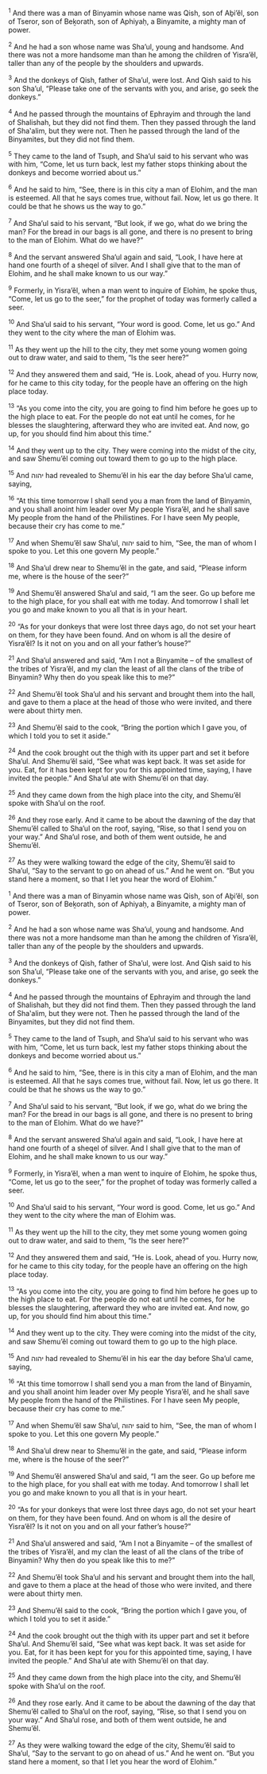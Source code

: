 <sup>1</sup> And there was a man of Binyamin whose name was Qish, son of Aḇi’ĕl, son of Tseror, son of Beḵorath, son of Aphiyaḥ, a Binyamite, a mighty man of power.

<sup>2</sup> And he had a son whose name was Sha’ul, young and handsome. And there was not a more handsome man than he among the children of Yisra’ĕl, taller than any of the people by the shoulders and upwards.

<sup>3</sup> And the donkeys of Qish, father of Sha’ul, were lost. And Qish said to his son Sha’ul, “Please take one of the servants with you, and arise, go seek the donkeys.”

<sup>4</sup> And he passed through the mountains of Ephrayim and through the land of Shalishah, but they did not find them. Then they passed through the land of Sha‛alim, but they were not. Then he passed through the land of the Binyamites, but they did not find them.

<sup>5</sup> They came to the land of Tsuph, and Sha’ul said to his servant who was with him, “Come, let us turn back, lest my father stops thinking about the donkeys and become worried about us.”

<sup>6</sup> And he said to him, “See, there is in this city a man of Elohim, and the man is esteemed. All that he says comes true, without fail. Now, let us go there. It could be that he shows us the way to go.”

<sup>7</sup> And Sha’ul said to his servant, “But look, if we go, what do we bring the man? For the bread in our bags is all gone, and there is no present to bring to the man of Elohim. What do we have?”

<sup>8</sup> And the servant answered Sha’ul again and said, “Look, I have here at hand one fourth of a sheqel of silver. And I shall give that to the man of Elohim, and he shall make known to us our way.”

<sup>9</sup> Formerly, in Yisra’ĕl, when a man went to inquire of Elohim, he spoke thus, “Come, let us go to the seer,” for the prophet of today was formerly called a seer.

<sup>10</sup> And Sha’ul said to his servant, “Your word is good. Come, let us go.” And they went to the city where the man of Elohim was.

<sup>11</sup> As they went up the hill to the city, they met some young women going out to draw water, and said to them, “Is the seer here?”

<sup>12</sup> And they answered them and said, “He is. Look, ahead of you. Hurry now, for he came to this city today, for the people have an offering on the high place today.

<sup>13</sup> “As you come into the city, you are going to find him before he goes up to the high place to eat. For the people do not eat until he comes, for he blesses the slaughtering, afterward they who are invited eat. And now, go up, for you should find him about this time.”

<sup>14</sup> And they went up to the city. They were coming into the midst of the city, and saw Shemu’ĕl coming out toward them to go up to the high place.

<sup>15</sup> And יהוה had revealed to Shemu’ĕl in his ear the day before Sha’ul came, saying,

<sup>16</sup> “At this time tomorrow I shall send you a man from the land of Binyamin, and you shall anoint him leader over My people Yisra’ĕl, and he shall save My people from the hand of the Philistines. For I have seen My people, because their cry has come to me.”

<sup>17</sup> And when Shemu’ĕl saw Sha’ul, יהוה said to him, “See, the man of whom I spoke to you. Let this one govern My people.”

<sup>18</sup> And Sha’ul drew near to Shemu’ĕl in the gate, and said, “Please inform me, where is the house of the seer?”

<sup>19</sup> And Shemu’ĕl answered Sha’ul and said, “I am the seer. Go up before me to the high place, for you shall eat with me today. And tomorrow I shall let you go and make known to you all that is in your heart.

<sup>20</sup> “As for your donkeys that were lost three days ago, do not set your heart on them, for they have been found. And on whom is all the desire of Yisra’ĕl? Is it not on you and on all your father’s house?”

<sup>21</sup> And Sha’ul answered and said, “Am I not a Binyamite – of the smallest of the tribes of Yisra’ĕl, and my clan the least of all the clans of the tribe of Binyamin? Why then do you speak like this to me?”

<sup>22</sup> And Shemu’ĕl took Sha’ul and his servant and brought them into the hall, and gave to them a place at the head of those who were invited, and there were about thirty men.

<sup>23</sup> And Shemu’ĕl said to the cook, “Bring the portion which I gave you, of which I told you to set it aside.”

<sup>24</sup> And the cook brought out the thigh with its upper part and set it before Sha’ul. And Shemu’ĕl said, “See what was kept back. It was set aside for you. Eat, for it has been kept for you for this appointed time, saying, I have invited the people.” And Sha’ul ate with Shemu’ĕl on that day.

<sup>25</sup> And they came down from the high place into the city, and Shemu’ĕl spoke with Sha’ul on the roof.

<sup>26</sup> And they rose early. And it came to be about the dawning of the day that Shemu’ĕl called to Sha’ul on the roof, saying, “Rise, so that I send you on your way.” And Sha’ul rose, and both of them went outside, he and Shemu’ĕl.

<sup>27</sup> As they were walking toward the edge of the city, Shemu’ĕl said to Sha’ul, “Say to the servant to go on ahead of us.” And he went on. “But you stand here a moment, so that I let you hear the word of Elohim.”

<sup>1</sup> And there was a man of Binyamin whose name was Qish, son of Aḇi’ĕl, son of Tseror, son of Beḵorath, son of Aphiyaḥ, a Binyamite, a mighty man of power.

<sup>2</sup> And he had a son whose name was Sha’ul, young and handsome. And there was not a more handsome man than he among the children of Yisra’ĕl, taller than any of the people by the shoulders and upwards.

<sup>3</sup> And the donkeys of Qish, father of Sha’ul, were lost. And Qish said to his son Sha’ul, “Please take one of the servants with you, and arise, go seek the donkeys.”

<sup>4</sup> And he passed through the mountains of Ephrayim and through the land of Shalishah, but they did not find them. Then they passed through the land of Sha‛alim, but they were not. Then he passed through the land of the Binyamites, but they did not find them.

<sup>5</sup> They came to the land of Tsuph, and Sha’ul said to his servant who was with him, “Come, let us turn back, lest my father stops thinking about the donkeys and become worried about us.”

<sup>6</sup> And he said to him, “See, there is in this city a man of Elohim, and the man is esteemed. All that he says comes true, without fail. Now, let us go there. It could be that he shows us the way to go.”

<sup>7</sup> And Sha’ul said to his servant, “But look, if we go, what do we bring the man? For the bread in our bags is all gone, and there is no present to bring to the man of Elohim. What do we have?”

<sup>8</sup> And the servant answered Sha’ul again and said, “Look, I have here at hand one fourth of a sheqel of silver. And I shall give that to the man of Elohim, and he shall make known to us our way.”

<sup>9</sup> Formerly, in Yisra’ĕl, when a man went to inquire of Elohim, he spoke thus, “Come, let us go to the seer,” for the prophet of today was formerly called a seer.

<sup>10</sup> And Sha’ul said to his servant, “Your word is good. Come, let us go.” And they went to the city where the man of Elohim was.

<sup>11</sup> As they went up the hill to the city, they met some young women going out to draw water, and said to them, “Is the seer here?”

<sup>12</sup> And they answered them and said, “He is. Look, ahead of you. Hurry now, for he came to this city today, for the people have an offering on the high place today.

<sup>13</sup> “As you come into the city, you are going to find him before he goes up to the high place to eat. For the people do not eat until he comes, for he blesses the slaughtering, afterward they who are invited eat. And now, go up, for you should find him about this time.”

<sup>14</sup> And they went up to the city. They were coming into the midst of the city, and saw Shemu’ĕl coming out toward them to go up to the high place.

<sup>15</sup> And יהוה had revealed to Shemu’ĕl in his ear the day before Sha’ul came, saying,

<sup>16</sup> “At this time tomorrow I shall send you a man from the land of Binyamin, and you shall anoint him leader over My people Yisra’ĕl, and he shall save My people from the hand of the Philistines. For I have seen My people, because their cry has come to me.”

<sup>17</sup> And when Shemu’ĕl saw Sha’ul, יהוה said to him, “See, the man of whom I spoke to you. Let this one govern My people.”

<sup>18</sup> And Sha’ul drew near to Shemu’ĕl in the gate, and said, “Please inform me, where is the house of the seer?”

<sup>19</sup> And Shemu’ĕl answered Sha’ul and said, “I am the seer. Go up before me to the high place, for you shall eat with me today. And tomorrow I shall let you go and make known to you all that is in your heart.

<sup>20</sup> “As for your donkeys that were lost three days ago, do not set your heart on them, for they have been found. And on whom is all the desire of Yisra’ĕl? Is it not on you and on all your father’s house?”

<sup>21</sup> And Sha’ul answered and said, “Am I not a Binyamite – of the smallest of the tribes of Yisra’ĕl, and my clan the least of all the clans of the tribe of Binyamin? Why then do you speak like this to me?”

<sup>22</sup> And Shemu’ĕl took Sha’ul and his servant and brought them into the hall, and gave to them a place at the head of those who were invited, and there were about thirty men.

<sup>23</sup> And Shemu’ĕl said to the cook, “Bring the portion which I gave you, of which I told you to set it aside.”

<sup>24</sup> And the cook brought out the thigh with its upper part and set it before Sha’ul. And Shemu’ĕl said, “See what was kept back. It was set aside for you. Eat, for it has been kept for you for this appointed time, saying, I have invited the people.” And Sha’ul ate with Shemu’ĕl on that day.

<sup>25</sup> And they came down from the high place into the city, and Shemu’ĕl spoke with Sha’ul on the roof.

<sup>26</sup> And they rose early. And it came to be about the dawning of the day that Shemu’ĕl called to Sha’ul on the roof, saying, “Rise, so that I send you on your way.” And Sha’ul rose, and both of them went outside, he and Shemu’ĕl.

<sup>27</sup> As they were walking toward the edge of the city, Shemu’ĕl said to Sha’ul, “Say to the servant to go on ahead of us.” And he went on. “But you stand here a moment, so that I let you hear the word of Elohim.”

